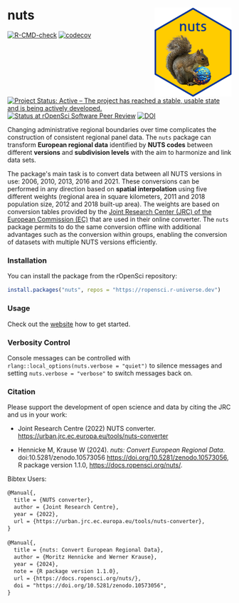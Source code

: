 # nuts <img src="man/figures/logo.png" align="right" height="200"/>

  <!-- badges: start -->
  [![R-CMD-check](https://github.com/ropensci/nuts/actions/workflows/R-CMD-check.yaml/badge.svg)](https://github.com/ropensci/nuts/actions/workflows/R-CMD-check.yaml)
[![codecov](https://codecov.io/gh/ropensci/nuts/graph/badge.svg?token=YK69wCJJHc)](https://app.codecov.io/gh/ropensci/nuts)  
[![Project Status: Active – The project has reached a stable, usable state and is being actively developed.](https://www.repostatus.org/badges/latest/active.svg)](https://www.repostatus.org/#active)
  [![Status at rOpenSci Software Peer Review](https://badges.ropensci.org/155_status.svg)](https://github.com/ropensci/software-review/issues/623)
  [![DOI](https://zenodo.org/badge/748601068.svg)](https://zenodo.org/doi/10.5281/zenodo.10573056)
  <!-- badges: end -->

Changing administrative regional boundaries over time complicates the construction of consistent regional panel data. The `nuts` package can transform **European regional data** identified by **NUTS codes** between different **versions** and **subdivision levels** with the aim to harmonize and link data sets. 

The package's main task is to convert data between all NUTS versions in use: 2006, 2010, 2013, 2016 and 2021. These conversions can be performed in any direction based on **spatial interpolation** using five different weights (regional area in square kilometers, 2011 and 2018 population size, 2012 and 2018 built-up area). The weights are based on conversion tables provided by the [Joint Research Center (JRC) of the European Commission (EC)](https://urban.jrc.ec.europa.eu/tools/nuts-converter) that are used in their online converter. The `nuts` package permits to do the same conversion offline with additional advantages such as the conversion within groups, enabling the conversion of datasets with multiple NUTS versions efficiently.

### Installation

You can install the package from the rOpenSci repository:

``` r
install.packages("nuts", repos = "https://ropensci.r-universe.dev")
```

### Usage

Check out the [website](https://docs.ropensci.org/nuts/articles/nuts.html) how to get started.

### Verbosity Control

Console messages can be controlled with `rlang::local_options(nuts.verbose = "quiet")` to silence messages and setting `nuts.verbose = "verbose"` to switch messages back on.


### Citation

Please support the development of open science and data by citing the JRC and us in your work:

-   Joint Research Centre (2022) NUTS converter. <https://urban.jrc.ec.europa.eu/tools/nuts-converter>

-   Hennicke M, Krause W (2024). _nuts: Convert European Regional Data_. doi:10.5281/zenodo.10573056
  <https://doi.org/10.5281/zenodo.10573056>, R package version 1.1.0, <https://docs.ropensci.org/nuts/>. 


Bibtex Users:

```         
@Manual{,
  title = {NUTS converter},
  author = {Joint Research Centre},
  year = {2022},
  url = {https://urban.jrc.ec.europa.eu/tools/nuts-converter},
}

@Manual{,
  title = {nuts: Convert European Regional Data},
  author = {Moritz Hennicke and Werner Krause},
  year = {2024},
  note = {R package version 1.1.0},
  url = {https://docs.ropensci.org/nuts/},
  doi = "https://doi.org/10.5281/zenodo.10573056",
}
```
